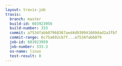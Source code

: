 ```yaml
---
layout: travis-job
travis:
  branch: master
  build-id: 603923956
  build-number: 333
  commit: a7534fabb07968367aed4d930941669dad2a3fb7
  commit-range: 6c75a692cb7f...a7534fabb079
  job-id: 603923959
  job-number: 333.3
  os-name: linux
  test-result: 0
---
```

